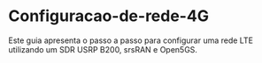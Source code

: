 # Configuracao-de-rede-4G

Este guia apresenta o passo a passo para configurar uma rede LTE utilizando um SDR USRP B200, srsRAN e Open5GS.

